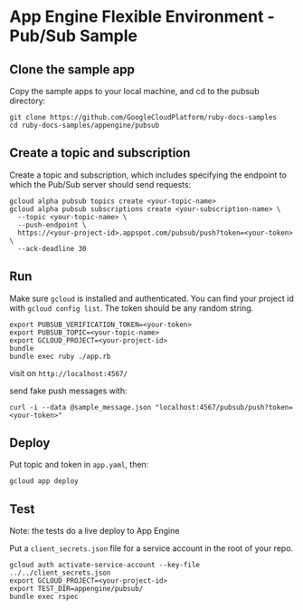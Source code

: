 # App Engine Flexible Environment - Pub/Sub Sample

## Clone the sample app

Copy the sample apps to your local machine, and cd to the pubsub directory:

```
git clone https://github.com/GoogleCloudPlatform/ruby-docs-samples
cd ruby-docs-samples/appengine/pubsub
```

## Create a topic and subscription

Create a topic and subscription, which includes specifying the
endpoint to which the Pub/Sub server should send requests:

```
gcloud alpha pubsub topics create <your-topic-name>
gcloud alpha pubsub subscriptions create <your-subscription-name> \
  --topic <your-topic-name> \
  --push-endpoint \
  https://<your-project-id>.appspot.com/pubsub/push?token=<your-token> \
  --ack-deadline 30
```



## Run

Make sure `gcloud` is installed and authenticated. You can find your
project id with `gcloud config list`. The token should be any random
string.

```
export PUBSUB_VERIFICATION_TOKEN=<your-token>
export PUBSUB_TOPIC=<your-topic-name>
export GCLOUD_PROJECT=<your-project-id>
bundle
bundle exec ruby ./app.rb
```

visit on `http://localhost:4567/`

send fake push messages with:

```
curl -i --data @sample_message.json "localhost:4567/pubsub/push?token=<your-token>"
```


## Deploy

Put topic and token in `app.yaml`, then:

```
gcloud app deploy
```

## Test

Note: the tests do a live deploy to App Engine

Put a `client_secrets.json` file for a service account in the root of
your repo.

```
gcloud auth activate-service-account --key-file ../../client_secrets.json
export GCLOUD_PROJECT=<your-project-id>
export TEST_DIR=appengine/pubsub/
bundle exec rspec
```

